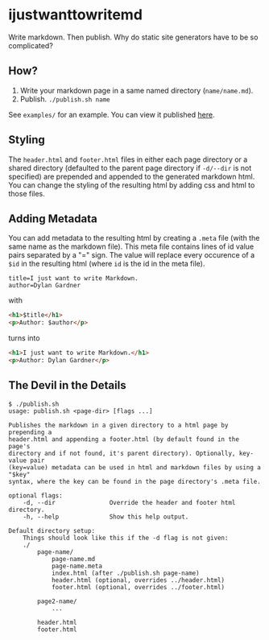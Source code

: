 # ijustwanttowritemd

Write markdown. Then publish. Why do static site generators have to be so complicated?

## How?

1. Write your markdown page in a same named directory (`name/name.md`).
2. Publish. `./publish.sh name`

See `examples/` for an example. You can view it published [here](https://dylngg.github.io/ijustwanttowritemd/examples/catipsum/).

## Styling

The `header.html` and `footer.html` files in either each page directory or a shared directory (defaulted to the parent page directory if `-d/--dir` is not specified) are prepended and appended to the generated markdown html. You can change the styling of the resulting html by adding css and html to those files.

## Adding Metadata

You can add metadata to the resulting html by creating a `.meta` file (with the same name as the markdown file). This meta file contains lines of id value pairs separated by a "=" sign. The value will replace every occurence of a `$id` in the resulting html (where `id` is the id in the meta file).

```
title=I just want to write Markdown.
author=Dylan Gardner
```

with

```html
<h1>$title</h1>
<p>Author: $author</p>
```

turns into

```html
<h1>I just want to write Markdown.</h1>
<p>Author: Dylan Gardner</p>
```

## The Devil in the Details

```
$ ./publish.sh
usage: publish.sh <page-dir> [flags ...]

Publishes the markdown in a given directory to a html page by prepending a
header.html and appending a footer.html (by default found in the page's
directory and if not found, it's parent directory). Optionally, key-value pair
(key=value) metadata can be used in html and markdown files by using a "$key"
syntax, where the key can be found in the page directory's .meta file.

optional flags:
    -d, --dir               Override the header and footer html directory.
    -h, --help              Show this help output.

Default directory setup:
    Things should look like this if the -d flag is not given:
    ./
        page-name/
            page-name.md
            page-name.meta
            index.html (after ./publish.sh page-name)
            header.html (optional, overrides ../header.html)
            footer.html (optional, overrides ../footer.html)

        page2-name/
            ...

        header.html
        footer.html
```
